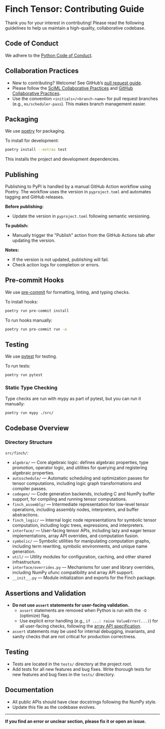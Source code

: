 # Finch Tensor: Contributing Guide

Thank you for your interest in contributing! Please read the following guidelines to help us maintain a high-quality, collaborative codebase.

## Code of Conduct

We adhere to the [Python Code of Conduct](https://policies.python.org/python.org/code-of-conduct/).

## Collaboration Practices

- New to contributing? Welcome! See GitHub’s [pull request guide](https://docs.github.com/en/pull-requests/collaborating-with-pull-requests/proposing-changes-to-your-work-with-pull-requests/creating-a-pull-request).
- Please follow the [SciML Collaborative Practices](https://docs.sciml.ai/ColPrac/stable/) and [GitHub Collaborative Practices](https://docs.github.com/en/pull-requests/collaborating-with-pull-requests/getting-started/helping-others-review-your-changes).
- Use the convention `<initials>/<branch-name>` for pull request branches (e.g., `ms/scheduler-pass`). This makes branch management easier.

## Packaging

We use [poetry](https://python-poetry.org/) for packaging.

To install for development:
```bash
poetry install --extras test
```
This installs the project and development dependencies.

## Publishing

Publishing to PyPI is handled by a manual GitHub Action workflow using Poetry. The workflow uses the version in `pyproject.toml` and automates tagging and GitHub releases.

**Before publishing:**
- Update the version in `pyproject.toml` following semantic versioning.

**To publish:**
- Manually trigger the "Publish" action from the GitHub Actions tab after updating the version.

**Notes:**
- If the version is not updated, publishing will fail.
- Check action logs for completion or errors.

## Pre-commit Hooks

We use [pre-commit](https://pre-commit.com/) for formatting, linting, and typing checks.

To install hooks:
```bash
poetry run pre-commit install
```
To run hooks manually:
```bash
poetry run pre-commit run -a
```

## Testing

We use [pytest](https://docs.pytest.org/en/latest/) for testing.

To run tests:
```bash
poetry run pytest
```

### Static Type Checking

Type checks are run with mypy as part of pytest, but you can run it manually:
```bash
poetry run mypy ./src/
```

## Codebase Overview

### Directory Structure
`src/finch/`:

- `algebra/` — Core algebraic logic: defines algebraic properties, type promotion, operator logic, and utilities for querying and registering algebraic properties.
- `autoschedule/` — Automatic scheduling and optimization passes for tensor computations, including logic graph transformations and compiler passes.
- `codegen/` — Code generation backends, including C and NumPy buffer support, for compiling and running tensor computations.
- `finch_assembly/` — Intermediate representation for low-level tensor operations, including assembly nodes, interpreters, and buffer abstractions.
- `finch_logic/` — Internal logic node representations for symbolic tensor computation, including logic trees, expressions, and interpreters.
- `interface/` — User-facing tensor APIs, including lazy and eager tensor implementations, array API overrides, and computation fusion.
- `symbolic/` — Symbolic utilities for manipulating computation graphs, including term rewriting, symbolic environments, and unique name generation.
- `util/` — Utility modules for configuration, caching, and other shared infrastructure.
- `interface/overrides.py` — Mechanisms for user and library overrides, including NumPy ufunc compatibility and array API support.
- `__init__.py` — Module initialization and exports for the Finch package.

## Assertions and Validation

- **Do not use `assert` statements for user-facing validation.**
    - `assert` statements are removed when Python is run with the `-O` (optimize) flag.
    - Use explicit error handling (e.g., `if ...: raise ValueError(...)`) for all user-facing checks, following the [array API specification](https://data-apis.org/array-api/latest/).
- `assert` statements may be used for internal debugging, invariants, and sanity checks that are not critical for production correctness.

## Testing

- Tests are located in the `tests/` directory at the project root.
- Add tests for all new features and bug fixes. Write thorough tests for new features and bug fixes in the `tests/` directory.

## Documentation

- All public APIs should have clear docstrings following the NumPy style.
- Update this file as the codebase evolves.

---
**If you find an error or unclear section, please fix it or open an issue.**
